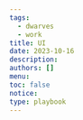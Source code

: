 ```yaml
---
tags:
  - dwarves
  - work
title: UI
date: 2023-10-16
description: 
authors: []
menu: 
toc: false
notice: 
type: playbook
---
```

